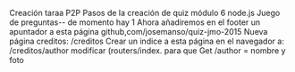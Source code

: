 Creación taraa P2P
Pasos de la creación de quiz módulo 6 node.js 
Juego de preguntas-- de momento hay 1 
Ahora añadiremos en el footer un apuntador a esta página github,com/josemanso/quiz-jmo-2015 
Nueva página creditos:
  /creditos Crear un indice a esta página en el navegador a: /creditos/author 
  modificar (routers/index. para que Get /author = nombre y foto